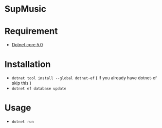 # SupMusic

# Requirement

- [Dotnet core 5.0](https://dotnet.microsoft.com/download/dotnet/5.0)


# Installation

- `dotnet tool install --global dotnet-ef` ( If you already have dotnet-ef skip this )
- `dotnet ef database update`

# Usage

- `dotnet run`


